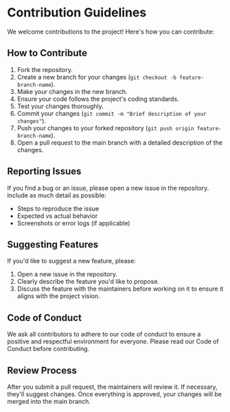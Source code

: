 # Contribution Guidelines

We welcome contributions to the project! Here's how you can contribute:

## How to Contribute
1. Fork the repository.
2. Create a new branch for your changes (`git checkout -b feature-branch-name`).
3. Make your changes in the new branch.
4. Ensure your code follows the project's coding standards.
5. Test your changes thoroughly.
6. Commit your changes (`git commit -m "Brief description of your changes"`).
7. Push your changes to your forked repository (`git push origin feature-branch-name`).
8. Open a pull request to the main branch with a detailed description of the changes.

## Reporting Issues
If you find a bug or an issue, please open a new issue in the repository. Include as much detail as possible:
- Steps to reproduce the issue
- Expected vs actual behavior
- Screenshots or error logs (if applicable)

## Suggesting Features
If you'd like to suggest a new feature, please:
1. Open a new issue in the repository.
2. Clearly describe the feature you'd like to propose.
3. Discuss the feature with the maintainers before working on it to ensure it aligns with the project vision.

## Code of Conduct
We ask all contributors to adhere to our code of conduct to ensure a positive and respectful environment for everyone. Please read our Code of Conduct before contributing.

## Review Process
After you submit a pull request, the maintainers will review it. If necessary, they'll suggest changes. Once everything is approved, your changes will be merged into the main branch.
